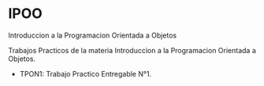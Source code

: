 # IPOO
Introduccion a la Programacion Orientada a Objetos

  Trabajos Practicos de la materia Introduccion a la Programacion Orientada a Objetos.

  - TPON1: Trabajo Practico Entregable N°1.
